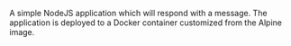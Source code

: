 A simple NodeJS application which will respond with a message.
The application is deployed to a Docker container customized from the Alpine image.